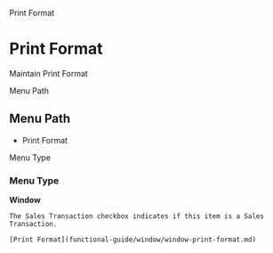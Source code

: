 
Print Format
# Print Format


Maintain Print Format

Menu Path
## Menu Path



- Print Format

Menu Type
### Menu Type

**Window**

```
The Sales Transaction checkbox indicates if this item is a Sales Transaction.
```

```
[Print Format](functional-guide/window/window-print-format.md)
```